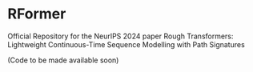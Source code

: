 # RFormer
Official Repository for the NeurIPS 2024 paper Rough Transformers: Lightweight Continuous-Time Sequence Modelling with Path Signatures

(Code to be made available soon)
